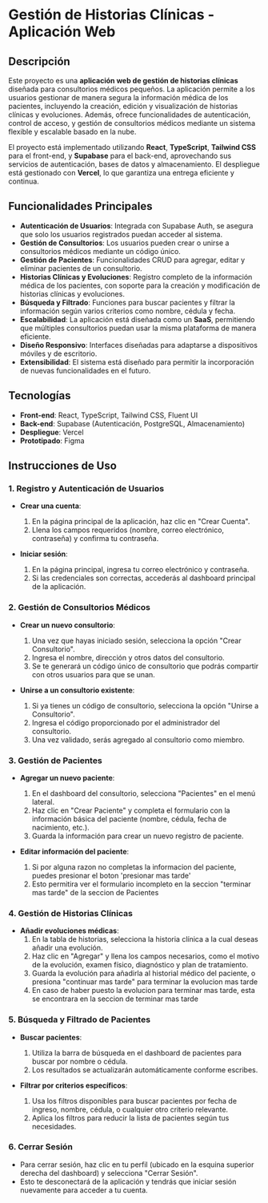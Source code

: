 # Gestión de Historias Clínicas - Aplicación Web

## Descripción

Este proyecto es una **aplicación web de gestión de historias clínicas** diseñada para consultorios médicos pequeños. La aplicación permite a los usuarios gestionar de manera segura la información médica de los pacientes, incluyendo la creación, edición y visualización de historias clínicas y evoluciones. Además, ofrece funcionalidades de autenticación, control de acceso, y gestión de consultorios médicos mediante un sistema flexible y escalable basado en la nube.

El proyecto está implementado utilizando **React**, **TypeScript**, **Tailwind CSS** para el front-end, y **Supabase** para el back-end, aprovechando sus servicios de autenticación, bases de datos y almacenamiento. El despliegue está gestionado con **Vercel**, lo que garantiza una entrega eficiente y continua.

## Funcionalidades Principales

- **Autenticación de Usuarios**: Integrada con Supabase Auth, se asegura que solo los usuarios registrados puedan acceder al sistema.
- **Gestión de Consultorios**: Los usuarios pueden crear o unirse a consultorios médicos mediante un código único.
- **Gestión de Pacientes**: Funcionalidades CRUD para agregar, editar y eliminar pacientes de un consultorio.
- **Historias Clínicas y Evoluciones**: Registro completo de la información médica de los pacientes, con soporte para la creación y modificación de historias clínicas y evoluciones.
- **Búsqueda y Filtrado**: Funciones para buscar pacientes y filtrar la información según varios criterios como nombre, cédula y fecha.
- **Escalabilidad**: La aplicación está diseñada como un **SaaS**, permitiendo que múltiples consultorios puedan usar la misma plataforma de manera eficiente.
- **Diseño Responsivo**: Interfaces diseñadas para adaptarse a dispositivos móviles y de escritorio.
- **Extensibilidad**: El sistema está diseñado para permitir la incorporación de nuevas funcionalidades en el futuro.

## Tecnologías

- **Front-end**: React, TypeScript, Tailwind CSS, Fluent UI
- **Back-end**: Supabase (Autenticación, PostgreSQL, Almacenamiento)
- **Despliegue**: Vercel
- **Prototipado**: Figma

## Instrucciones de Uso

### 1. Registro y Autenticación de Usuarios

- **Crear una cuenta**:
  1. En la página principal de la aplicación, haz clic en "Crear Cuenta".
  2. Llena los campos requeridos (nombre, correo electrónico, contraseña) y confirma tu contraseña.

- **Iniciar sesión**:
  1. En la página principal, ingresa tu correo electrónico y contraseña.
  2. Si las credenciales son correctas, accederás al dashboard principal de la aplicación.

### 2. Gestión de Consultorios Médicos

- **Crear un nuevo consultorio**:
  1. Una vez que hayas iniciado sesión, selecciona la opción "Crear Consultorio".
  2. Ingresa el nombre, dirección y otros datos del consultorio.
  3. Se te generará un código único de consultorio que podrás compartir con otros usuarios para que se unan.

- **Unirse a un consultorio existente**:
  1. Si ya tienes un código de consultorio, selecciona la opción "Unirse a Consultorio".
  2. Ingresa el código proporcionado por el administrador del consultorio.
  3. Una vez validado, serás agregado al consultorio como miembro.

### 3. Gestión de Pacientes

- **Agregar un nuevo paciente**:
  1. En el dashboard del consultorio, selecciona "Pacientes" en el menú lateral.
  2. Haz clic en "Crear Paciente" y completa el formulario con la información básica del paciente (nombre, cédula, fecha de nacimiento, etc.).
  3. Guarda la información para crear un nuevo registro de paciente.

- **Editar información del paciente**:
  1. Si por alguna razon no completas la informacion del paciente, puedes presionar el boton 'presionar mas tarde'
  2. Esto permitira ver el formulario incompleto en la seccion "terminar mas tarde" de la seccion de Pacientes

### 4. Gestión de Historias Clínicas

- **Añadir evoluciones médicas**:
  1. En la tabla de historias, selecciona la historia clínica a la cual deseas añadir una evolución.
  2. Haz clic en "Agregar" y llena los campos necesarios, como el motivo de la evolución, examen físico, diagnóstico y plan de tratamiento.
  3. Guarda la evolución para añadirla al historial médico del paciente, o presiona "continuar mas tarde" para terminar la evolucion mas tarde
  4. En caso de haber puesto la evolucion para terminar mas tarde, esta se encontrara en la seccion de terminar mas tarde

### 5. Búsqueda y Filtrado de Pacientes

- **Buscar pacientes**:
  1. Utiliza la barra de búsqueda en el dashboard de pacientes para buscar por nombre o cédula.
  2. Los resultados se actualizarán automáticamente conforme escribes.

- **Filtrar por criterios específicos**:
  1. Usa los filtros disponibles para buscar pacientes por fecha de ingreso, nombre, cédula, o cualquier otro criterio relevante.
  2. Aplica los filtros para reducir la lista de pacientes según tus necesidades.

### 6. Cerrar Sesión

- Para cerrar sesión, haz clic en tu perfil (ubicado en la esquina superior derecha del dashboard) y selecciona "Cerrar Sesión".
- Esto te desconectará de la aplicación y tendrás que iniciar sesión nuevamente para acceder a tu cuenta.
